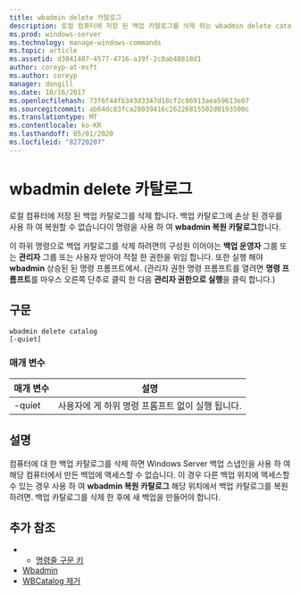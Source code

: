 ```yaml
---
title: wbadmin delete 카탈로그
description: 로컬 컴퓨터에 저장 된 백업 카탈로그를 삭제 하는 wbadmin delete catalog에 대 한 참조 항목입니다.
ms.prod: windows-server
ms.technology: manage-windows-commands
ms.topic: article
ms.assetid: d3041407-4577-4716-a39f-2c8ab48818d1
author: coreyp-at-msft
ms.author: coreyp
manager: dongill
ms.date: 10/16/2017
ms.openlocfilehash: 73f6f44fb343d3347d18cf2c86913aea59613e07
ms.sourcegitcommit: ab64dc83fca28039416c26226815502d0193500c
ms.translationtype: MT
ms.contentlocale: ko-KR
ms.lasthandoff: 05/01/2020
ms.locfileid: "82720207"
---
```

# <a name="wbadmin-delete-catalog"></a>wbadmin delete 카탈로그



로컬 컴퓨터에 저장 된 백업 카탈로그를 삭제 합니다. 백업 카탈로그에 손상 된 경우를 사용 하 여 복원할 수 없습니다이 명령을 사용 하 여 **wbadmin 복원 카탈로그**합니다.

이 하위 명령으로 백업 카탈로그를 삭제 하려면의 구성원 이어야는 **백업 운영자** 그룹 또는 **관리자** 그룹 또는 사용자 받아야 적절 한 권한을 위임 합니다. 또한 실행 해야 **wbadmin** 상승된 된 명령 프롬프트에서. (관리자 권한 명령 프롬프트를 열려면 **명령 프롬프트**를 마우스 오른쪽 단추로 클릭 한 다음 **관리자 권한으로 실행**을 클릭 합니다.)

## <a name="syntax"></a>구문

```
wbadmin delete catalog
[-quiet]
```

### <a name="parameters"></a>매개 변수

|매개 변수|설명|
|---------|-----------|
|-quiet|사용자에 게 하위 명령 프롬프트 없이 실행 됩니다.|

## <a name="remarks"></a>설명

컴퓨터에 대 한 백업 카탈로그를 삭제 하면 Windows Server 백업 스냅인을 사용 하 여 해당 컴퓨터에서 만든 백업에 액세스할 수 없습니다. 이 경우 다른 백업 위치에 액세스할 수 있는 경우 사용 하 여 **wbadmin 복원 카탈로그** 해당 위치에서 백업 카탈로그를 복원 하려면. 백업 카탈로그를 삭제 한 후에 새 백업을 만들어야 합니다.

## <a name="additional-references"></a>추가 참조

-   - [명령줄 구문 키](command-line-syntax-key.md)
-   [Wbadmin](wbadmin.md)
-   [WBCatalog 제거](https://technet.microsoft.com/library/jj902445.aspx)